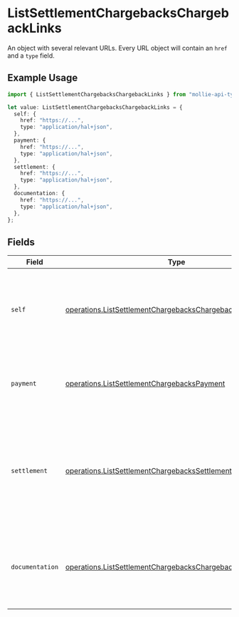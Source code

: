 # ListSettlementChargebacksChargebackLinks

An object with several relevant URLs. Every URL object will contain an `href` and a `type` field.

## Example Usage

```typescript
import { ListSettlementChargebacksChargebackLinks } from "mollie-api-typescript/models/operations";

let value: ListSettlementChargebacksChargebackLinks = {
  self: {
    href: "https://...",
    type: "application/hal+json",
  },
  payment: {
    href: "https://...",
    type: "application/hal+json",
  },
  settlement: {
    href: "https://...",
    type: "application/hal+json",
  },
  documentation: {
    href: "https://...",
    type: "application/hal+json",
  },
};
```

## Fields

| Field                                                                                                                                      | Type                                                                                                                                       | Required                                                                                                                                   | Description                                                                                                                                |
| ------------------------------------------------------------------------------------------------------------------------------------------ | ------------------------------------------------------------------------------------------------------------------------------------------ | ------------------------------------------------------------------------------------------------------------------------------------------ | ------------------------------------------------------------------------------------------------------------------------------------------ |
| `self`                                                                                                                                     | [operations.ListSettlementChargebacksChargebackSelf](../../models/operations/listsettlementchargebackschargebackself.md)                   | :heavy_check_mark:                                                                                                                         | In v2 endpoints, URLs are commonly represented as objects with an `href` and `type` field.                                                 |
| `payment`                                                                                                                                  | [operations.ListSettlementChargebacksPayment](../../models/operations/listsettlementchargebackspayment.md)                                 | :heavy_check_mark:                                                                                                                         | The API resource URL of the [payment](get-payment) that this chargeback belongs to.                                                        |
| `settlement`                                                                                                                               | [operations.ListSettlementChargebacksSettlement](../../models/operations/listsettlementchargebackssettlement.md)                           | :heavy_minus_sign:                                                                                                                         | The API resource URL of the [settlement](get-settlement) this chargeback has been settled with. Not present if<br/>not yet settled.        |
| `documentation`                                                                                                                            | [operations.ListSettlementChargebacksChargebackDocumentation](../../models/operations/listsettlementchargebackschargebackdocumentation.md) | :heavy_check_mark:                                                                                                                         | In v2 endpoints, URLs are commonly represented as objects with an `href` and `type` field.                                                 |